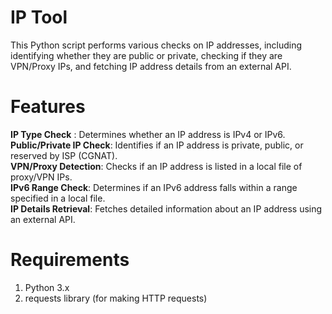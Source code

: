 # IP Tool
This Python script performs various checks on IP addresses, including identifying whether they are public or private, checking if they are VPN/Proxy IPs, and fetching IP address details from an external API.

# Features
**IP Type Check** : Determines whether an IP address is IPv4 or IPv6.\
**Public/Private IP Check**: Identifies if an IP address is private, public, or reserved by ISP (CGNAT).\
**VPN/Proxy Detection**: Checks if an IP address is listed in a local file of proxy/VPN IPs.\
**IPv6 Range Check**: Determines if an IPv6 address falls within a range specified in a local file.\
**IP Details Retrieval**: Fetches detailed information about an IP address using an external API.

# Requirements
1. Python 3.x
2. requests library (for making HTTP requests)
